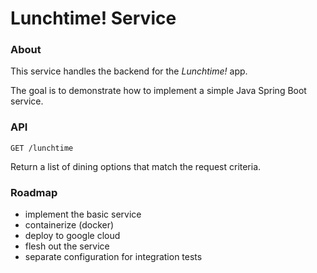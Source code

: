 # Lunchtime! Service

### About
This service handles the backend for the *Lunchtime!* app.

The goal is to demonstrate how to implement a simple Java Spring Boot service.

### API
`GET /lunchtime`

Return a list of dining options that match the request criteria.

### Roadmap
- implement the basic service
- containerize (docker)
- deploy to google cloud
- flesh out the service
- separate configuration for integration tests